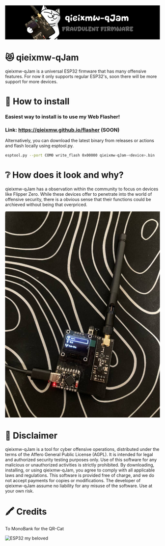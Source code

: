 ![qieixmw-qJam banner](./media/pictures/qieixmw-qJam_banner.jpg)
# 😻 qieixmw-qJam

qieixmw-qJam is a universal ESP32 firmware that has many offensive features.
For now it only supports regular ESP32's, soon there will be more support for more devices.

# 🔗 How to install

### Easiest way to install is to use my Web Flasher!
### Link: https://qieixmw.github.io/flasher (SOON)
Alternatively, you can download the latest binary from releases or actions and flash locally using esptool.py.
```sh
esptool.py --port COM0 write_flash 0x00000 qieixmw-qJam-<device>.bin
```

# ❔ How does it look and why?

qieixmw-qJam has a observation within the community to focus on devices like Flipper Zero. While these devices offer to penetrate into the world of offensive security,
there is a obvious sense that their functions could be archieved without being that overpriced.

![qieixmw-qJam PCB](./media/pictures/PCB.jpg)

# 🚨 Disclaimer

qieixmw-qJam is a tool for cyber offensive operations, distributed under the terms of the Affero General Public License (AGPL). It is intended for legal and authorized security testing purposes only. Use of this software for any malicious or unauthorized activities is strictly prohibited. By downloading, installing, or using qieixmw-qJam, you agree to comply with all applicable laws and regulations. This software is provided free of charge, and we do not accept payments for copies or modifications. The developer of qieixmw-qJam assume no liability for any misuse of the software. Use at your own risk.

# 🖍️ Credits
To MonoBank for the QR-Cat

![ESP32 my beloved](https://github.com/user-attachments/assets/a76f0827-e662-478c-890f-64ebaebfcf51)
